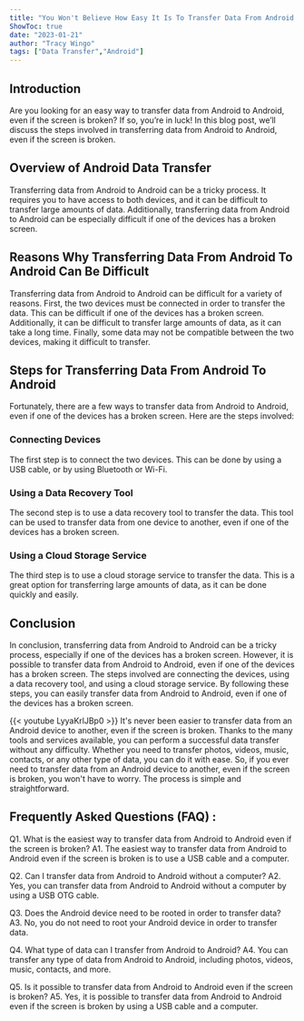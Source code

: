 ```yaml
---
title: "You Won't Believe How Easy It Is To Transfer Data From Android To Android Even If The Screen Is Broken!"
ShowToc: true 
date: "2023-01-21"
author: "Tracy Wingo" 
tags: ["Data Transfer","Android"]
---
```

## Introduction

Are you looking for an easy way to transfer data from Android to Android, even if the screen is broken? If so, you’re in luck! In this blog post, we’ll discuss the steps involved in transferring data from Android to Android, even if the screen is broken.

## Overview of Android Data Transfer

Transferring data from Android to Android can be a tricky process. It requires you to have access to both devices, and it can be difficult to transfer large amounts of data. Additionally, transferring data from Android to Android can be especially difficult if one of the devices has a broken screen.

## Reasons Why Transferring Data From Android To Android Can Be Difficult

Transferring data from Android to Android can be difficult for a variety of reasons. First, the two devices must be connected in order to transfer the data. This can be difficult if one of the devices has a broken screen. Additionally, it can be difficult to transfer large amounts of data, as it can take a long time. Finally, some data may not be compatible between the two devices, making it difficult to transfer.

## Steps for Transferring Data From Android To Android

Fortunately, there are a few ways to transfer data from Android to Android, even if one of the devices has a broken screen. Here are the steps involved:

### Connecting Devices

The first step is to connect the two devices. This can be done by using a USB cable, or by using Bluetooth or Wi-Fi.

### Using a Data Recovery Tool

The second step is to use a data recovery tool to transfer the data. This tool can be used to transfer data from one device to another, even if one of the devices has a broken screen.

### Using a Cloud Storage Service

The third step is to use a cloud storage service to transfer the data. This is a great option for transferring large amounts of data, as it can be done quickly and easily.

## Conclusion

In conclusion, transferring data from Android to Android can be a tricky process, especially if one of the devices has a broken screen. However, it is possible to transfer data from Android to Android, even if one of the devices has a broken screen. The steps involved are connecting the devices, using a data recovery tool, and using a cloud storage service. By following these steps, you can easily transfer data from Android to Android, even if one of the devices has a broken screen.

{{< youtube LyyaKrlJBp0 >}} 
It's never been easier to transfer data from an Android device to another, even if the screen is broken. Thanks to the many tools and services available, you can perform a successful data transfer without any difficulty. Whether you need to transfer photos, videos, music, contacts, or any other type of data, you can do it with ease. So, if you ever need to transfer data from an Android device to another, even if the screen is broken, you won't have to worry. The process is simple and straightforward.

## Frequently Asked Questions (FAQ) :
Q1. What is the easiest way to transfer data from Android to Android even if the screen is broken?
A1. The easiest way to transfer data from Android to Android even if the screen is broken is to use a USB cable and a computer.

Q2. Can I transfer data from Android to Android without a computer?
A2. Yes, you can transfer data from Android to Android without a computer by using a USB OTG cable.

Q3. Does the Android device need to be rooted in order to transfer data?
A3. No, you do not need to root your Android device in order to transfer data.

Q4. What type of data can I transfer from Android to Android?
A4. You can transfer any type of data from Android to Android, including photos, videos, music, contacts, and more.

Q5. Is it possible to transfer data from Android to Android even if the screen is broken?
A5. Yes, it is possible to transfer data from Android to Android even if the screen is broken by using a USB cable and a computer.


